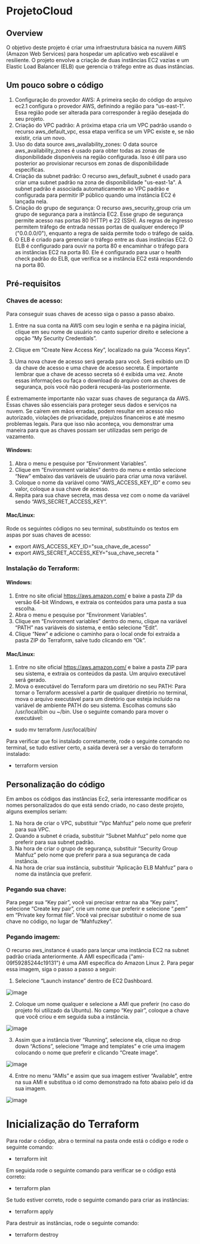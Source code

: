 # ProjetoCloud
##	Overview

O objetivo deste projeto é criar uma infraestrutura básica na nuvem AWS (Amazon Web Services) para hospedar um aplicativo web escalável e resiliente. O projeto envolve a criação de duas instâncias EC2 vazias e um Elastic Load Balancer (ELB) que gerencia o tráfego entre as duas instâncias.

## Um pouco sobre o código

1. Configuração do provedor AWS:
A primeira seção do código do arquivo ec2.1 configura o provedor AWS, definindo a região para "us-east-1". Essa região pode ser alterada para corresponder à região desejada do seu projeto.
2. Criação do VPC padrão:
A próxima etapa cria um VPC padrão usando o recurso aws_default_vpc, essa etapa verifica se um VPC existe e, se não existir, cria um novo. 
3. Uso do data source aws_availability_zones:
O data source aws_availability_zones é usado para obter todas as zonas de disponibilidade disponíveis na região configurada. Isso é útil para uso posterior ao provisionar recursos em zonas de disponibilidade específicas.
4. Criação da subnet padrão:
O recurso aws_default_subnet é usado para criar uma subnet padrão na zona de disponibilidade "us-east-1a". A subnet padrão é associada automaticamente ao VPC padrão e configurada para permitir IP público quando uma instância EC2 é lançada nela.
5. Criação do grupo de segurança:
O recurso aws_security_group cria um grupo de segurança para a instância EC2. Esse grupo de segurança permite acesso nas portas 80 (HTTP) e 22 (SSH). As regras de ingresso permitem tráfego de entrada nessas portas de qualquer endereço IP ("0.0.0.0/0"), enquanto a regra de saída permite todo o tráfego de saída.
6. O ELB é criado para gerenciar o tráfego entre as duas instâncias EC2. O ELB é configurado para ouvir na porta 80 e encaminhar o tráfego para as instâncias EC2 na porta 80. Ele é configurado para usar o health check padrão do ELB, que verifica se a instância EC2 está respondendo na porta 80. 


##	Pré-requisitos

### Chaves de acesso:

Para conseguir suas chaves de acesso siga o passo a passo abaixo.

1.	Entre na sua conta na AWS com seu login e senha e na página inicial, clique em seu nome de usuário no canto superior direito e selecione a opção “My Security Credentials”.

2.	Clique em “Create New Access Key”, localizado na guia “Access Keys”.

3.	Uma nova chave de acesso será gerada para você. Será exibido um ID da chave de acesso e uma chave de acesso secreta. É importante lembrar que a chave de acesso secreta só é exibida uma vez. Anote essas informações ou faça o download do arquivo com as chaves de segurança, pois você não poderá recuperá-las posteriormente.

É extremamente importante não vazar suas chaves de segurança da AWS. Essas chaves são essenciais para proteger seus dados e serviços na nuvem. Se caírem em mãos erradas, podem resultar em acesso não autorizado, violações de privacidade, prejuízos financeiros e até mesmo problemas legais. Para que isso não aconteça, vou demonstrar uma maneira para que as chaves possam ser utilizadas sem perigo de vazamento.

#### Windows: 

1.	Abra o menu e pesquise por “Environment Variables”.
2.	Clique em “Environment variables” dentro do menu e então selecione “New” embaixo das variáveis de usuário para criar uma nova variável.
3.	Coloque o nome da variável como “AWS_ACCESS_KEY_ID” e como seu valor, coloque a sua chave de acesso.
4.	Repita para sua chave secreta, mas dessa vez com o nome da variável sendo “AWS_SECRET_ACCESS_KEY”.


#### Mac/Linux:
Rode os seguintes códigos no seu terminal, substituindo os textos em aspas por suas chaves de acesso:
- export AWS_ACCESS_KEY_ID="sua_chave_de_acesso"
- export AWS_SECRET_ACCESS_KEY="sua_chave_secreta "

### Instalação do Terraform:

#### Windows: 
1.	Entre no site oficial https://aws.amazon.com/ e baixe a pasta ZIP da versão 64-bit Windows, e extraia os conteúdos para uma pasta a sua escolha.
2.	Abra o menu e pesquise por “Environment Variables”.
3.	Clique em “Environment variables” dentro do menu, clique na variável “PATH” nas variáveis do sistema, e então selecione “Edit”.
4.	Clique “New” e adicione o caminho para o local onde foi extraída a pasta ZIP do Terraform, salve tudo clicando em “Ok”.

#### Mac/Linux:
1.	Entre no site oficial https://aws.amazon.com/ e baixe a pasta ZIP para seu sistema, e extraia os conteúdos da pasta. Um arquivo executável será gerado.
2.	Mova o executável do Terraform para um diretório no seu PATH: Para tornar o Terraform acessível a partir de qualquer diretório no terminal, mova o arquivo executável para um diretório que esteja incluído na variável de ambiente PATH do seu sistema. Escolhas comuns são /usr/local/bin ou ~/bin. Use o seguinte comando para mover o executável:
 - sudo mv terraform /usr/local/bin/

Para verificar que foi instalado corretamente, rode o seguinte comando no terminal, se tudo estiver certo, a saída deverá ser a versão do terraform instalado:
- terraform version


##	Personalização do código

Em ambos os códigos das instâncias Ec2, seria interessante modificar os nomes personalizados do que está sendo criado, no caso deste projeto, alguns exemplos seriam:
1.	Na hora de criar o VPC, substituir “Vpc Mahfuz” pelo nome que preferir para sua VPC.
2.	Quando a subnet é criada, substituir “Subnet Mahfuz” pelo nome que preferir para sua subnet padrão.
3.	Na hora de criar o grupo de segurança, substituir “Security Group Mahfuz” pelo nome que preferir para a sua segurança de cada instância.
4.	Na hora de criar sua instância, substituir “Aplicação ELB Mahfuz” para o nome da instância que preferir.

### Pegando sua chave:
Para pegar sua “Key pair”, você vai precisar entrar na aba “Key pairs”, selecione “Create key pair”, crie um nome que preferir e selecione “.pem” em “Private key format file”. Você vai precisar substituir o nome de sua chave no código, no lugar de “Mahfuzkey”.

### Pegando imagem:
O recurso aws_instance é usado para lançar uma instância EC2 na subnet padrão criada anteriormente. A AMI especificada ("ami-09f59285244c19131") é uma AMI específica do Amazon Linux 2. Para pegar essa imagem, siga o passo a passo a seguir:


1.	Selecione “Launch instance” dentro de EC2 Dashboard.

![image](https://github.com/pmahfuz/ProjetoCloud/assets/62957998/2d34d957-a575-4418-bd65-bf7ef7efd456)

2.	Coloque um nome qualquer e selecione a AMI que preferir (no caso do projeto foi utilizado da Ubuntu). No campo “Key pair”, coloque a chave que você criou e em seguida suba a instância.

![image](https://github.com/pmahfuz/ProjetoCloud/assets/62957998/12656769-4746-4e5c-bd0d-192363e198a7)

3.	Assim que a instância tiver “Running”, selecione ela, clique no drop down “Actions”, selecione “Image and templates” e crie uma imagem colocando o nome que preferir e clicando “Create image”.

![image](https://github.com/pmahfuz/ProjetoCloud/assets/62957998/9c8cee1f-3761-4eee-863b-aa5a2653330b)

4.	Entre no menu “AMIs” e assim que sua imagem estiver “Available”, entre na sua AMI e substitua o id como demonstrado na foto abaixo pelo id da sua imagem.

![image](https://github.com/pmahfuz/ProjetoCloud/assets/62957998/8e9a6015-e9c4-4b45-86f7-77d91aed2303)

# Inicialização do Terraform

Para rodar o código, abra o terminal na pasta onde está o código e rode o seguinte comando:

- terraform init

Em seguida rode o seguinte comando para verificar se o código está correto:

- terraform plan

Se tudo estiver correto, rode o seguinte comando para criar as instâncias:

- terraform apply

Para destruir as instâncias, rode o seguinte comando:

- terraform destroy

